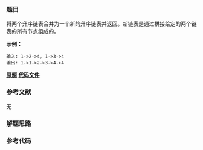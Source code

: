 ### 题目
将两个升序链表合并为一个新的升序链表并返回。新链表是通过拼接给定的两个链表的所有节点组成的。

**示例：**

    
    
    输入: 1->2->4, 1->3->4
    输出: 1->1->2->3->4->4
    

 **[原题](https://leetcode-cn.com/problems/merge-two-sorted-lists/)**    **[代码文件]()**


### 参考文献
无

### 解题思路




### 参考代码

```go


```




